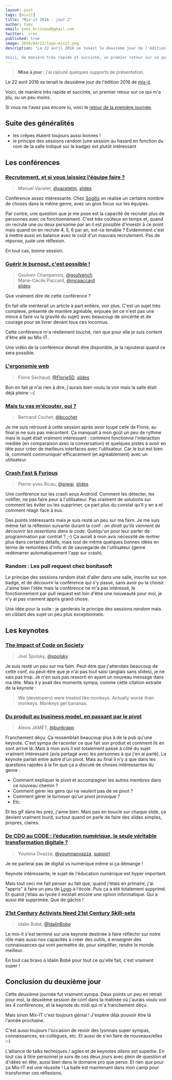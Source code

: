 ```yaml
---
layout: post
tags: [mixit]
title: "Mix-it 2016 - jour 2"
author: Yves
email: yves.brissaud@gmail.com
twitter: _crev_
published: true
image: 2016/04/22/logo-mixit.png
description: "Le 22 avril 2016 se tenait le deuxième jour de l'édition 2016 de mix-it.

Voici, de manière très rapide et succinte, un premier retour sur ce qui m'a plu, ou un peu moins."
---
```


> **Mise à jour :** j'ai rajouté quelques supports de présentation.

Le 22 avril 2016 se tenait le deuxième jour de l'édition 2016 de [mix-it][].

Voici, de manière très rapide et succinte, un premier retour sur ce qui m'a plu, ou un peu moins.

Si vous ne l'avez pas encore lu, voici le [retour de la première journée](/2016/04/22/mix-it-2016-jour-1.html).

## Suite des généralités

- les crêpes étaient toujours aussi bonnes !
- le principe des sessions random (une session au hasard en fonction du nom de la salle indiqué sur le badge) est plutôt intéressant

## Les conférences

### [Recrutement, et si vous laissiez l'équipe faire ?](https://www.mix-it.fr/session/2772/)

> Manuel Vacelet, [@vaceletm](https://twitter.com/vaceletm), [slides](http://fr.slideshare.net/manuelvacelet/recrutement-et-si-vous-laissiez-lquipe-faire)

Conférence assez intéressante. Chez [Sogilis](https://sogilis.com) on réalise un certains nombre de choses dans le même genre, avec un gros focus sur les équipes.

Par contre, une question que je me pose est la capacité de recruter plus de personnes avec ce fonctionnement. C'est très coûteux en temps et, quand on recrute une ou deux personne par an il est possible d'investir à ce point mais quand on en recrute 4, 5, 6 par an, est-ce tenable ? Evidemment c'est à mettre aussi en balance avec le coût d'un mauvais recrutement. Pas de réponse, juste une réflexion.

En tout cas, bonne session.

### [Guérir le burnout, c'est possible !](https://www.mix-it.fr/session/3112/)

> Goulven Champenois, [@goulvench](https://twitter.com/goulvench)  
> Marie-Cécile Paccard, [@mcpaccard](https://twitter.com/mcpaccard)  
> [slides](https://speakerdeck.com/mcpaccard/guerir-le-burnout-cest-possible-mix-it-2016)

Que vraiment dire de cette conférence ?

En fait elle mériterait un article à part entière, voir plus. C'est un sujet très complexe, présenté de manière agréable, enjouée (et ce n'est pas une mince à faire vu la gravité du sujet) avec beaucoup de sincérité et de courage pour se livrer devant tous ces inconnus.

Cette conférence m'a réellement touché, rien que pour elle je suis content d'être allé au Mix-IT.

Une vidéo de la conférence devrait être disponible, je la rajouterai quand ce sera possible.

### [L'ergonomie web](https://www.mix-it.fr/session/3172/)

> Florie Séchaud, [@FlorieSD](https://twitter.com/FlorieSD), [slides](https://docs.google.com/presentation/d/1QInb5AXLsRNwXuInokzZJd7muFegKVlh8sjTjpIWLEs/pub?start=false&loop=false&delayms=10000&slide=id.p)

Bon en fait je n'ai rien à dire, j'aurais bien voulu la voir mais la salle était déjà pleine :-(

### [Mais tu vas m'écouter, oui ?](https://www.mix-it.fr/session/3132/)

> Bertrand Cochet, [@bcochet](https://twitter.com/bcochet)

Je me suis retrouvé à cette session après avoir loupé celle de Florie, au final je ne suis pas mécontent. Ça manquait à mon goût un peu de rythme mais le sujet était vraiment intéressant : comment fonctionne l'interaction mediée (en comparaison avec la conversation) et quelques pistes à avoir en tête pour créer de meilleurs interfaces avec l'utilisateur. Car le but est bien là, comment communiquer efficacement (et agréablement) avec un utilisateur.

### [Crash Fast & Furious](https://www.mix-it.fr/session/3532/)

> Pierre-yves Ricau, [@piwai](https://twitter.com/piwai), [slides](http://fr.slideshare.net/pyricau/crash-fast-furious-61290968)

Une conférence sur les crash sous Android. Comment les détecter, les notifier, ne pas faire peur à l'utilisateur. Pas vraiment de solutions sur comment les éviter ou les supprimer, ça part plus du constat qu'il y en a et comment réagir face à eux.

Des points intéressants mais je suis resté un peu sur ma faim. Je me suis même fait la réflexion suivante durant la conf : _on dirait qu'ils viennent de découvrir les assertions dans le code_. Quelqu'un pour leur parler de programmation par contrat ? ;-) Ça aurait à mon avis nécessité de rentrer plus dans certains détails, mais tout de même quelques bonnes idées en terme de remontées d'info et de sauvegarde de l'utilisateur (genre redémarrer automatiquement l'app sur crash).

### Random : Les pull request chez bonitasoft

Le principe des sessions random était d'aller dans une salle, inscrite sur son badge, et de découvrir la conférence qui s'y passe, sans avoir pu la choisir. J'aime bien l'idée mais la conférence ne m'a pas intéressé, le fonctionnement par pull request est loin d'être une nouveauté pour moi, je n'y ai pas vraiment appris grand chose.

Une idée pour la suite : je garderais le principe des sessions _random_ mais en ciblant des sujet un peu plus exceptionnels.


## Les keynotes

### [The Impact of Code on Society](https://www.mix-it.fr/session/3522/)

> Joel Spolsky, [@spolsky](https://twitter.com/spolsky)

Je suis resté un peu sur ma faim. Peut-être que j'attendais beaucoup de cette conf, ou peut-être que je n'ai pas tout saisi (anglais sans slides), je ne sais pas trop. Je n'en suis pas ressorti en ayant un nouveau message dans ma tête. Mais il y avait des moments sympa, comme cette citation extraite de la keynote :

> We (developers) were treated like monkeys. Actually worse than monkeys. Monkeys get bananas.

### [Du produit au business model, en passant par le pivot](https://www.mix-it.fr/session/3502/)

> Alexis JAMET, [@bunkrapp](https://twitter.com/bunkrapp)

Franchement déçu. Ça ressemblait beaucoup plus à de la pub qu'une keynote. C'est sympa de raconter ce que fait son produit et comment ils en sont arrivé là. Mais à mon avis il est totalement passé à côté du sujet vraiment intéressant (avis partagé avec les personnes à qui j'en ai parlé). La keynote parlait entre autre d'un pivot. Mais au final il n'y a que dans les questions rapides à la fin que ça a discuté de choses intéressantes du genre :

- Comment expliquer le pivot et accompagner les autres membres dans ce nouveau chemin ?
- Comment gérer les gens qui ne veulent pas de se pivot ?
- Comment gérer le turnover qu'un pivot provoque ?
- Etc.

Et les gif dans les prez, j'aime bien. Mais pas en boucle sur chaque slide, ça devient vraiment lourd, surtout quand on parle de faire des slides simples, propres, claires.

### [De CDO au CODE : l’éducation numérique, la seule véritable transformation digitale ?](https://www.mix-it.fr/session/2762/)

> Youmna Ovazza, [@youmnaovazza](https://twitter.com/youmnaovazza), [support](http://www.butter-cake.com/2016/04/25/leducation-numerique-seule-veritable-transformation-digitale/)

Je ne parlerai pas de digital vs numérique même si ça démange !

Keynote intéressante, le sujet de l'éducation numérique est hyper important.

Mais tout ceci me fait penser au fait que, quand j'étais en primaire, j'ai "appris" à faire un peu de [Logo](https://fr.wikipedia.org/wiki/Logo_(langage)) à l'école. Puis ça a été totalement supprimé. Et quand j'étais au lycée il existait encore une option informatique. Qui a aussi été supprimée. Que de gâchis !

### [21st Century Activists Need 21st Century Skill-sets](https://www.mix-it.fr/session/3452/)

> Idalin Bobé, [@IdalinBobe](https://twitter.com/IdalinBobe)

Le mix-it s'est terminé sur une keynote destinée à faire réfléchir sur notre rôle mais aussi nos capacités à créer des outils, à enseigner des connaissances qui vont permettre de, pour simplifier, rendre le monde meilleur.

En tout cas bravo à Idalin Bobé pour tout ce qu'elle fait, c'est vraiment super !


## Conclusion du deuxième jour

Cette deuxième journée fut vraiment sympa. Deux points un peu en retrait pour moi, la deuxième session de conf dans la matinée où j'aurais voulu voir les 4 conférences, et la keynote du midi qui m'a franchement déçu.

Mais sinon Mix-IT c'est toujours génial ! J'espère déjà pouvoir être là l'année prochaine.

C'est aussi toujours l'occasion de revoir des lyonnais super sympas, connaissances, ex-collègues, etc. Et aussi de s'en faire de nouveaux/elles :-)

L'alliance de talks techniques / agiles et de keynotes _aliens_ est superbe. En tout cas à titre personnel je sors de ces deux jours avec plein de question et d'idées en tête, aussi bien dans le domaine pro que perso. Et rien que pour ça Mix-IT est une réussite ! La balle est maintenant dans mon camp pour transformer ces réflexions.


[mix-it]: https://www.mix-it.fr/
